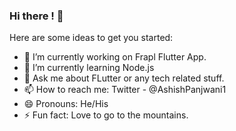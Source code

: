 ### Hi there ! 👋

Here are some ideas to get you started:

- 🔭 I’m currently working on Frapl Flutter App.
- 🌱 I’m currently learning Node.js
- 💬 Ask me about FLutter or any tech related stuff.
- 📫 How to reach me: Twitter - @AshishPanjwani1
- 😄 Pronouns: He/His
- ⚡ Fun fact: Love to go to the mountains.
